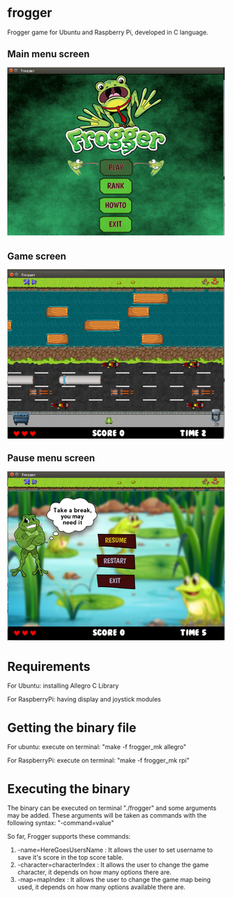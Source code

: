 # frogger

Frogger game for Ubuntu and Raspberry Pi, developed in C language.

## Main menu screen
<img src="./screenshots/mainmenu.png">

## Game screen
<img src="./screenshots/gamescreen.png">

## Pause menu screen
<img src="./screenshots/pausemenu.png">

# Requirements

For Ubuntu: installing Allegro C Library

For RaspberryPi: having display and joystick modules
  
# Getting the binary file

For ubuntu: execute on terminal: "make -f frogger_mk allegro"
  
For RaspberryPi: execute on terminal: "make -f frogger_mk rpi"
  
# Executing the binary

The binary can be executed on terminal "./frogger" and some arguments may be added. These arguments will be taken as commands
with the following syntax:
  "-command=value"
 
So far, Frogger supports these commands:
  1. -name=HereGoesUsersName : It allows the user to set username to save it's score in the top score table.
  2. -character=characterIndex : It allows the user to change the game character, it depends on how many options there are.
  3. -map=mapIndex : It allows the user to change the game map being used, it depends on how many options available there are.